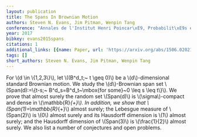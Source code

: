 ```yaml
---
layout: publication
title: The Spans In Brownian Motion
authors: Steven N. Evans, Jim Pitman, Wenpin Tang
conference: "Annales de l'Institut Henri Poincar\xE9, Probabilit\xE9s et Statistiques"
year: 2017
bibkey: evans2015spans
citations: 1
additional_links: [{name: Paper, url: 'https://arxiv.org/abs/1506.02021'}]
tags: []
short_authors: Steven N. Evans, Jim Pitman, Wenpin Tang
---
```

For \\(d \in \\{1,2,3\\}\\), let \\((B^d_t;~ t \geq 0)\\) be a \\(d\\)-dimensional standard
Brownian motion. We study the \\(d\\)-Brownian span set \\(Span(d):=\\{t-s;~
B^d_s=B^d_t~\mbox\{for some\}~0 \leq s \leq t\\}\\). We prove that almost surely the
random set \\(Span(d)\\) is \\(\sigma\\)-compact and dense in \\(\mathbb\{R\}_\{+\}\\). In
addition, we show that \\(Span(1)=\mathbb\{R\}_\{+\}\\) almost surely; the Lebesgue
measure of \\(Span(2)\\) is \\(0\\) almost surely and its Hausdorff dimension is \\(1\\)
almost surely; and the Hausdorff dimension of \\(Span(3)\\) is \\(\frac\{1\}\{2\}\\) almost
surely. We also list a number of conjectures and open problems.